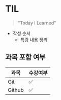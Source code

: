 # TIL

> "Today I Learned"



* 작성 순서
  * 특강 내용 정리



## 과목 포함 여부

| 과목   | 수강여부 |
| ------ | -------- |
| Git    | ✅        |
| Github | ✅        |

